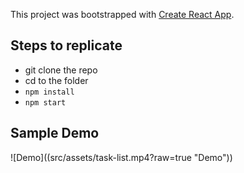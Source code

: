 This project was bootstrapped with [Create React App](https://github.com/facebookincubator/create-react-app).



## Steps to replicate
- git clone the repo
- cd to the folder
- ```npm install```
- ```npm start```


## Sample Demo
![Demo]((src/assets/task-list.mp4?raw=true "Demo"))